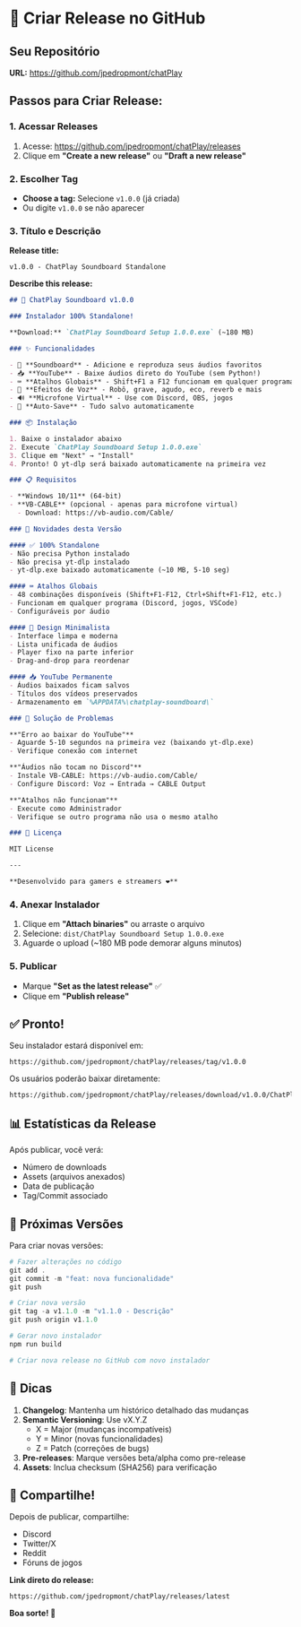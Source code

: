 # 🚀 Criar Release no GitHub

## Seu Repositório
**URL:** https://github.com/jpedropmont/chatPlay

## Passos para Criar Release:

### 1. Acessar Releases
1. Acesse: https://github.com/jpedropmont/chatPlay/releases
2. Clique em **"Create a new release"** ou **"Draft a new release"**

### 2. Escolher Tag
- **Choose a tag:** Selecione `v1.0.0` (já criada)
- Ou digite `v1.0.0` se não aparecer

### 3. Título e Descrição

**Release title:**
```
v1.0.0 - ChatPlay Soundboard Standalone
```

**Describe this release:**
```markdown
## 🎉 ChatPlay Soundboard v1.0.0

### Instalador 100% Standalone!

**Download:** `ChatPlay Soundboard Setup 1.0.0.exe` (~180 MB)

### ✨ Funcionalidades

- 🎵 **Soundboard** - Adicione e reproduza seus áudios favoritos
- 📥 **YouTube** - Baixe áudios direto do YouTube (sem Python!)
- ⌨️ **Atalhos Globais** - Shift+F1 a F12 funcionam em qualquer programa
- 🎤 **Efeitos de Voz** - Robô, grave, agudo, eco, reverb e mais
- 🔊 **Microfone Virtual** - Use com Discord, OBS, jogos
- 💾 **Auto-Save** - Tudo salvo automaticamente

### 📦 Instalação

1. Baixe o instalador abaixo
2. Execute `ChatPlay Soundboard Setup 1.0.0.exe`
3. Clique em "Next" → "Install"
4. Pronto! O yt-dlp será baixado automaticamente na primeira vez

### 📋 Requisitos

- **Windows 10/11** (64-bit)
- **VB-CABLE** (opcional - apenas para microfone virtual)
  - Download: https://vb-audio.com/Cable/

### 🎯 Novidades desta Versão

#### ✅ 100% Standalone
- Não precisa Python instalado
- Não precisa yt-dlp instalado
- yt-dlp.exe baixado automaticamente (~10 MB, 5-10 seg)

#### ⌨️ Atalhos Globais
- 48 combinações disponíveis (Shift+F1-F12, Ctrl+Shift+F1-F12, etc.)
- Funcionam em qualquer programa (Discord, jogos, VSCode)
- Configuráveis por áudio

#### 🎨 Design Minimalista
- Interface limpa e moderna
- Lista unificada de áudios
- Player fixo na parte inferior
- Drag-and-drop para reordenar

#### 📥 YouTube Permanente
- Áudios baixados ficam salvos
- Títulos dos vídeos preservados
- Armazenamento em `%APPDATA%\chatplay-soundboard\`

### 🐛 Solução de Problemas

**"Erro ao baixar do YouTube"**
- Aguarde 5-10 segundos na primeira vez (baixando yt-dlp.exe)
- Verifique conexão com internet

**"Áudios não tocam no Discord"**
- Instale VB-CABLE: https://vb-audio.com/Cable/
- Configure Discord: Voz → Entrada → CABLE Output

**"Atalhos não funcionam"**
- Execute como Administrador
- Verifique se outro programa não usa o mesmo atalho

### 📄 Licença

MIT License

---

**Desenvolvido para gamers e streamers ❤️**
```

### 4. Anexar Instalador

1. Clique em **"Attach binaries"** ou arraste o arquivo
2. Selecione: `dist/ChatPlay Soundboard Setup 1.0.0.exe`
3. Aguarde o upload (~180 MB pode demorar alguns minutos)

### 5. Publicar

- Marque **"Set as the latest release"** ✅
- Clique em **"Publish release"**

## ✅ Pronto!

Seu instalador estará disponível em:
```
https://github.com/jpedropmont/chatPlay/releases/tag/v1.0.0
```

Os usuários poderão baixar diretamente:
```
https://github.com/jpedropmont/chatPlay/releases/download/v1.0.0/ChatPlay.Soundboard.Setup.1.0.0.exe
```

## 📊 Estatísticas da Release

Após publicar, você verá:
- Número de downloads
- Assets (arquivos anexados)
- Data de publicação
- Tag/Commit associado

## 🔄 Próximas Versões

Para criar novas versões:

```powershell
# Fazer alterações no código
git add .
git commit -m "feat: nova funcionalidade"
git push

# Criar nova versão
git tag -a v1.1.0 -m "v1.1.0 - Descrição"
git push origin v1.1.0

# Gerar novo instalador
npm run build

# Criar nova release no GitHub com novo instalador
```

## 📝 Dicas

1. **Changelog**: Mantenha um histórico detalhado das mudanças
2. **Semantic Versioning**: Use vX.Y.Z
   - X = Major (mudanças incompatíveis)
   - Y = Minor (novas funcionalidades)
   - Z = Patch (correções de bugs)
3. **Pre-releases**: Marque versões beta/alpha como pre-release
4. **Assets**: Inclua checksum (SHA256) para verificação

## 🎉 Compartilhe!

Depois de publicar, compartilhe:
- Discord
- Twitter/X
- Reddit
- Fóruns de jogos

**Link direto do release:**
```
https://github.com/jpedropmont/chatPlay/releases/latest
```

**Boa sorte! 🚀**
